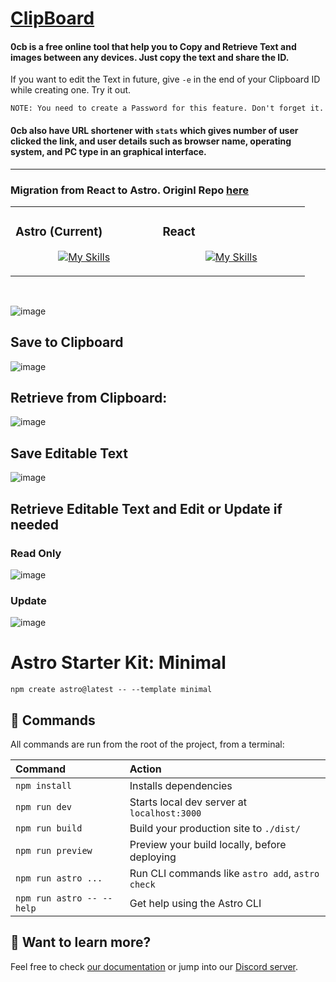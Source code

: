# [ClipBoard](https://0cb.vercel.app/)

#### 0cb is a free online tool that help you to Copy and Retrieve Text and images between any devices. Just copy the text and share the ID.

If you want to edit the Text in future, give `-e` in the end of your Clipboard ID while creating one. Try it out.

`NOTE: You need to create a Password for this feature. Don't forget it.`

#### 0cb also have URL shortener with `stats` which gives number of user clicked the link, and user details such as browser name, operating system, and PC type in an graphical interface.

<hr/>

### Migration from React to Astro. Originl Repo [here](https://github.com/SarathAdhi/ClipBoard)

<table align="center"><tr><td valign="top" width="33%">

### Astro (Current)

<div align="center">

[![My Skills](https://github.com/SarathAdhi/Online-Clipboard/assets/91727830/50e17f76-77f4-492c-b870-4428afef3e02)]()

</div>

</td><td valign="top" width="33%">

### React

<div align="center">  
 
[![My Skills](https://github.com/SarathAdhi/Online-Clipboard/assets/91727830/2b301f52-5811-452a-86cd-60381f7b2018)]()
 
</div>

</td></tr></table>

<br />

![image](https://user-images.githubusercontent.com/91727830/221391679-d36dd1cb-15dc-446a-883d-666abb96d6ad.png)

## Save to Clipboard

![image](https://user-images.githubusercontent.com/91727830/221391820-ea2c5251-9240-45ee-93c1-d4d721c1afac.png)

## Retrieve from Clipboard:

![image](https://user-images.githubusercontent.com/91727830/221391840-cfac4a7d-e4f2-4c67-870c-3e8b49587cbd.png)

## Save Editable Text

![image](https://user-images.githubusercontent.com/91727830/221391928-f0c9ade5-1e61-4d1e-b774-82cd330a695c.png)

## Retrieve Editable Text and Edit or Update if needed

### Read Only

![image](https://user-images.githubusercontent.com/91727830/221391975-140c13c4-d5e2-43f7-92c3-de66dd5f44ad.png)

### Update

![image](https://user-images.githubusercontent.com/91727830/221392007-8d98626c-7854-4c86-967e-9f89391ac5ab.png)

# Astro Starter Kit: Minimal

```
npm create astro@latest -- --template minimal
```

## 🧞 Commands

All commands are run from the root of the project, from a terminal:

| Command                   | Action                                           |
| :------------------------ | :----------------------------------------------- |
| `npm install`             | Installs dependencies                            |
| `npm run dev`             | Starts local dev server at `localhost:3000`      |
| `npm run build`           | Build your production site to `./dist/`          |
| `npm run preview`         | Preview your build locally, before deploying     |
| `npm run astro ...`       | Run CLI commands like `astro add`, `astro check` |
| `npm run astro -- --help` | Get help using the Astro CLI                     |

## 👀 Want to learn more?

Feel free to check [our documentation](https://docs.astro.build) or jump into our [Discord server](https://astro.build/chat).
